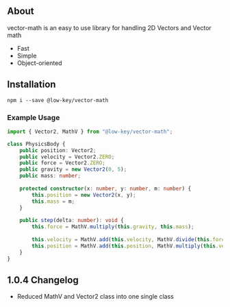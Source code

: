 ## About

vector-math is an easy to use library for handling 2D Vectors and Vector math

- Fast
- Simple
- Object-oriented

## Installation

```sh-session
npm i --save @low-key/vector-math
```

### Example Usage

```ts
import { Vector2, MathV } from "@low-key/vector-math";

class PhysicsBody {
	public position: Vector2;
	public velocity = Vector2.ZERO;
	public force = Vector2.ZERO;
	public gravity = new Vector2(0, 5);
	public mass: number;
	
	protected constructor(x: number, y: number, m: number) {
		this.position = new Vector2(x, y);
		this.mass = m;
	}
	
	public step(delta: number): void {
		this.force = MathV.multiply(this.gravity, this.mass);
		
		this.velocity = MathV.add(this.velocity, MathV.divide(this.force, this.mass * delta));
		this.position = MathV.add(this.position, MathV.multiply(this.velocity, delta));
	}
}
```

## 1.0.4 Changelog

- Reduced MathV and Vector2 class into one single class